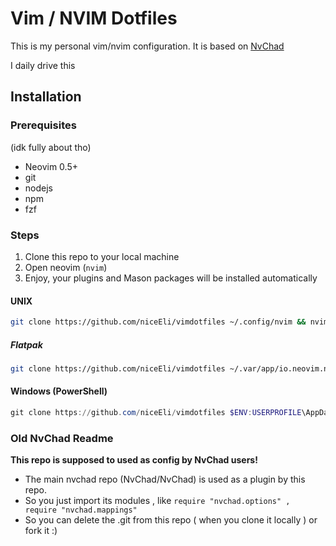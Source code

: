 # Vim / NVIM Dotfiles

This is my personal vim/nvim configuration. It is based on [NvChad](https://nvchad.com)

I daily drive this

## Installation

### Prerequisites

(idk fully about tho)
- Neovim 0.5+
- git
- nodejs
- npm
- fzf

### Steps

1. Clone this repo to your local machine
2. Open neovim (`nvim`)
3. Enjoy, your plugins and Mason packages will be installed automatically

#### UNIX

```bash
git clone https://github.com/niceEli/vimdotfiles ~/.config/nvim && nvim
```
##### Flatpak

```bash
git clone https://github.com/niceEli/vimdotfiles ~/.var/app/io.neovim.nvim/config/nvim && flatpak run io.neovim.nvim
```

#### Windows (PowerShell)

```powershell
git clone https://github.com/niceEli/vimdotfiles $ENV:USERPROFILE\AppData\Local\nvim && nvim
```

### Old NvChad Readme
**This repo is supposed to used as config by NvChad users!**

- The main nvchad repo (NvChad/NvChad) is used as a plugin by this repo.
- So you just import its modules , like `require "nvchad.options" , require "nvchad.mappings"`
- So you can delete the .git from this repo ( when you clone it locally ) or fork it :)
